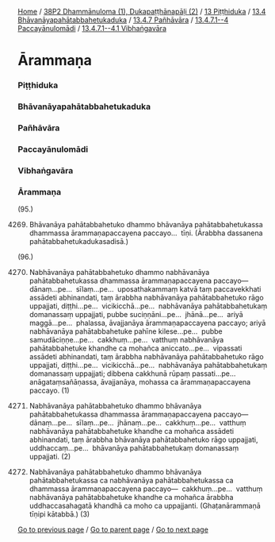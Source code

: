 
[Home](/) / [38P2 Dhammānuloma (1), Dukapaṭṭhānapāḷi (2)](/tipitaka/38P2.md) / [13 Piṭṭhiduka](/tipitaka/38P2/13.md) / [13.4 Bhāvanāyapahātabbahetukaduka](/tipitaka/38P2/13/13.4.md) / [13.4.7 Pañhāvāra](/tipitaka/38P2/13/13.4/13.4.7.md) / [13.4.7.1--4 Paccayānulomādi](/tipitaka/38P2/13/13.4/13.4.7/13.4.7.1--4.md) / [13.4.7.1--4.1 Vibhaṅgavāra](/tipitaka/38P2/13/13.4/13.4.7/13.4.7.1--4/13.4.7.1--4.1.md)

# Ārammaṇa

### Piṭṭhiduka

### Bhāvanāyapahātabbahetukaduka

### Pañhāvāra

### Paccayānulomādi

### Vibhaṅgavāra

### Ārammaṇa

(95.)

4269. Bhāvanāya pahātabbahetuko dhammo bhāvanāya pahātabbahetukassa dhammassa ārammaṇapaccayena paccayo…  tīṇi. (Ārabbha dassanena pahātabbahetukadukasadisā.)

(96.)

4270. Nabhāvanāya pahātabbahetuko dhammo nabhāvanāya pahātabbahetukassa dhammassa ārammaṇapaccayena paccayo—  dānaṃ…pe…  sīlaṃ…pe…  uposathakammaṃ katvā taṃ paccavekkhati assādeti abhinandati, taṃ ārabbha nabhāvanāya pahātabbahetuko rāgo uppajjati, diṭṭhi…pe…  vicikicchā…pe…  nabhāvanāya pahātabbahetukaṃ domanassaṃ uppajjati, pubbe suciṇṇāni…pe…  jhānā…pe…  ariyā maggā…pe…  phalassa, āvajjanāya ārammaṇapaccayena paccayo; ariyā nabhāvanāya pahātabbahetuke pahīne kilese…pe…  pubbe samudāciṇṇe…pe…  cakkhuṃ…pe…  vatthuṃ nabhāvanāya pahātabbahetuke khandhe ca mohañca aniccato…pe…  vipassati assādeti abhinandati, taṃ ārabbha nabhāvanāya pahātabbahetuko rāgo uppajjati, diṭṭhi…pe…  vicikicchā…pe…  nabhāvanāya pahātabbahetukaṃ domanassaṃ uppajjati; dibbena cakkhunā rūpaṃ passati…pe…  anāgataṃsañāṇassa, āvajjanāya, mohassa ca ārammaṇapaccayena paccayo. (1)

4271. Nabhāvanāya pahātabbahetuko dhammo bhāvanāya pahātabbahetukassa dhammassa ārammaṇapaccayena paccayo—  dānaṃ…pe…  sīlaṃ…pe…  jhānaṃ…pe…  cakkhuṃ…pe…  vatthuṃ nabhāvanāya pahātabbahetuke khandhe ca mohañca assādeti abhinandati, taṃ ārabbha bhāvanāya pahātabbahetuko rāgo uppajjati, uddhaccaṃ…pe…  bhāvanāya pahātabbahetukaṃ domanassaṃ uppajjati. (2)

4272. Nabhāvanāya pahātabbahetuko dhammo bhāvanāya pahātabbahetukassa ca nabhāvanāya pahātabbahetukassa ca dhammassa ārammaṇapaccayena paccayo—  cakkhuṃ…pe…  vatthuṃ nabhāvanāya pahātabbahetuke khandhe ca mohañca ārabbha uddhaccasahagatā khandhā ca moho ca uppajjanti. (Ghaṭanārammaṇā tīṇipi kātabbā.) (3)

[Go to previous page](/tipitaka/38P2/13/13.4/13.4.7/13.4.7.1--4/13.4.7.1--4.1/Hetu.md) / [Go to parent page](/tipitaka/38P2/13/13.4/13.4.7/13.4.7.1--4/13.4.7.1--4.1.md) / [Go to next page](/tipitaka/38P2/13/13.4/13.4.7/13.4.7.1--4/13.4.7.1--4.1/Adhipatyadi.md)


